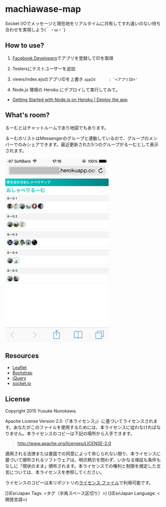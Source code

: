 # machiawase-map

Socket I/Oでメッセージと現在地をリアルタイムに共有してすれ違いのない待ち合わせを実現しよう(｀・ω・´)

## How to use?

1. [Facebook Developers](https://developers.facebook.com/)でアプリを登録してIDを取得

1. Testersにテストユーザーを追加

1. views/index.ejsのアプリIDを上書き `appId      : '<アプリID>'`

1. Node.js 環境の Heroku にデプロイして実行してみて。


* [Getting Started with Node.js on Heroku | Deploy the app](https://devcenter.heroku.com/articles/getting-started-with-nodejs#deploy-the-app)

## What's room?

るーむとはチャットルームであり地図でもあります。

るーむのリストはMessengerのグループと連動しているので、グループのメンバーでのみシェアできます。最近更新された5つのグループがるーむとして表示されます。

[![](readme/rooms-ui.png)]()

## Resources

* [Leaflet](https://developers.arcgis.com/javascript/)
* [Bootstrap](http://getbootstrap.com/)
* [jQuery](https://jquery.com/)
* [socket.io](http://socket.io/)

## License
Copyright 2015 Yusuke Nunokawa.

Apache License Version 2.0（「本ライセンス」）に基づいてライセンスされます。あなたがこのファイルを使用するためには、本ライセンスに従わなければなりません。本ライセンスのコピーは下記の場所から入手できます。

> http://www.apache.org/licenses/LICENSE-2.0

適用される法律または書面での同意によって命じられない限り、本ライセンスに基づいて頒布されるソフトウェアは、明示黙示を問わず、いかなる保証も条件もなしに「現状のまま」頒布されます。本ライセンスでの権利と制限を規定した文言については、本ライセンスを参照してください。

ライセンスのコピーは本リポジトリの[ライセンス ファイル](./LICENSE)で利用可能です。

[](EsriJapan Tags: <タグ（半角スペース区切り）>)
[](EsriJapan Language: <開発言語>)
